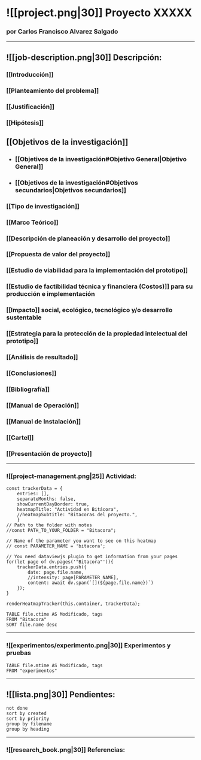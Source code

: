 # ![[project.png|30]] Proyecto XXXXX
### por Carlos Francisco Alvarez Salgado

---
## ![[job-description.png|30]] Descripción:

### [[Introducción]]
### [[Planteamiento del problema]]

### [[Justificación]]

### [[Hipótesis]]

## [[Objetivos de la investigación]]
- ### [[Objetivos de la investigación#Objetivo General|Objetivo General]]
- ### [[Objetivos de la investigación#Objetivos secundarios|Objetivos secundarios]]

### [[Tipo de investigación]]

### [[Marco Teórico]]

### [[Descripción de planeación y desarrollo del proyecto]]

### [[Propuesta de valor del proyecto]]

### [[Estudio de viabilidad para la implementación del prototipo]]

### [[Estudio de factibilidad técnica y financiera (Costos)]] para su producción e implementación

### [[Impacto]] social, ecológico, tecnológico y/o desarrollo sustentable

### [[Estrategia para la protección de la propiedad intelectual del prototipo]]

### [[Análisis de resultado]]

### [[Conclusiones]]

### [[Bibliografía]]

### [[Manual de Operación]]

### [[Manual de Instalación]]

### [[Cartel]]

### [[Presentación de proyecto]]


---
###  ![[project-management.png|25]] Actividad:

```dataviewjs
const trackerData = { 
	entries: [], 
	separateMonths: false, 
	showCurrentDayBorder: true,
	heatmapTitle: "Actividad en Bitácora", 
	//heatmapSubtitle: "Bitacoras del proyecto.", 
	} 
// Path to the folder with notes 
//const PATH_TO_YOUR_FOLDER = "Bitacora"; 

// Name of the parameter you want to see on this heatmap 
// const PARAMETER_NAME = 'bitacora'; 

// You need dataviewjs plugin to get information from your pages 
for(let page of dv.pages('"Bitacora"')){ 
	trackerData.entries.push({ 
		date: page.file.name, 
		//intensity: page[PARAMETER_NAME], 
		content: await dv.span(`[](${page.file.name})`) 
	}); 
} 

renderHeatmapTracker(this.container, trackerData);
```

```dataview
TABLE file.ctime AS Modificado, tags
FROM "Bitacora"
SORT file.name desc
```

---
### ![[experimentos/experimento.png|30]] Experimentos y pruebas

```dataview
TABLE file.mtime AS Modificado, tags 
FROM "experimentos"
```


---
##  ![[lista.png|30]] Pendientes:
```tasks
not done
sort by created
sort by priority
group by filename
group by heading
```


---
### ![[research_book.png|30]] Referencias:


